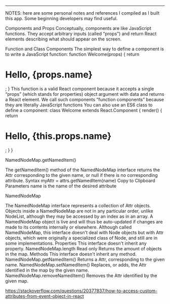 ---------------------------------------------
NOTES: here are some personal notes and references I compiled as I built this app. Some beginning developers may find useful. 

Components and Props
Conceptually, components are like JavaScript functions. They accept arbitrary inputs (called “props”) and return React elements describing what should appear on the screen.

Function and Class Components
The simplest way to define a component is to write a JavaScript function:
function Welcome(props) {
  return <h1>Hello, {props.name}</h1>;
}
This function is a valid React component because it accepts a single “props” (which stands for properties) object argument with data and returns a React element. We call such components “function components” because they are literally JavaScript functions
You can also use an ES6 class to define a component:
class Welcome extends React.Component {
  render() {
    return <h1>Hello, {this.props.name}</h1>;
  }
}



NamedNodeMap.getNamedItem()

The getNamedItem() method of the NamedNodeMap interface returns the Attr corresponding to the given name, or null if there is no corresponding attribute.
Syntax
myAttr = attrs.getNamedItem(name)
Copy to Clipboard
Parameters
name is the name of the desired attribute

NamedNodeMap

The NamedNodeMap interface represents a collection of Attr objects. Objects inside a NamedNodeMap are not in any particular order, unlike NodeList, although they may be accessed by an index as in an array.
A NamedNodeMap object is live and will thus be auto-updated if changes are made to its contents internally or elsewhere.
Although called NamedNodeMap, this interface doesn't deal with Node objects but with Attr objects, which were originally a specialized class of Node, and still are in some implementations.
Properties
This interface doesn't inherit any property.
NamedNodeMap.length Read only
Returns the amount of objects in the map.
Methods
This interface doesn't inherit any method.
NamedNodeMap.getNamedItem()
Returns a Attr, corresponding to the given name.
NamedNodeMap.setNamedItem()
Replaces, or adds, the Attr identified in the map by the given name.
NamedNodeMap.removeNamedItem()
Removes the Attr identified by the given map.


https://stackoverflow.com/questions/20377837/how-to-access-custom-attributes-from-event-object-in-react

